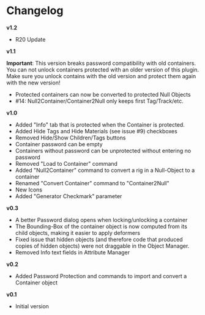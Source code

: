# Changelog

__v1.2__

- R20 Update

__v1.1__

__Important__: This version breaks password compatibility with old containers.
You can not unlock containers protected with an older version of this plugin.
Make sure you unlock contains with the old version and protect them again
with the new version!

- Protected containers can now be converted to protected Null Objects
- #14: Null2Container/Container2Null only keeps first Tag/Track/etc.

__v1.0__

- Added "Info" tab that is protected when the Container is protected.
- Added Hide Tags and Hide Materials (see issue #9) checkboxes
- Removed Hide/Show Children/Tags buttons
- Container password can be empty
- Containers without password can be unprotected without entering no password
- Removed "Load to Container" command
- Added "Null2Container" command to convert a rig in a Null-Object to a container
- Renamed "Convert Container" command to "Container2Null"
- New Icons
- Added "Generator Checkmark" parameter

__v0.3__

- A better Password dialog opens when locking/unlocking a container
- The Bounding-Box of the container object is now computed from
its child objects, making it easier to apply deformers
- Fixed issue that hidden objects (and therefore code that produced
copies of hidden objects) were not draggable in the Object Manager.
- Removed Info text fields in Attribute Manager

__v0.2__

- Added Password Protection and commands to import and convert
a Container object

__v0.1__

- Initial version
